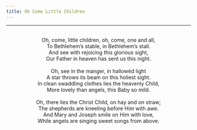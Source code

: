 ```yaml
---
title: Oh Come Little Children
---
```


---
<center>
<br/>
Oh, come, little children, oh, come, one and all,<br/>
To Bethlehem’s stable, in Bethlehem’s stall.<br/>
And see with rejoicing this glorious sight,<br/>
Our Father in heaven has sent us this night.<br/>
<br/>
Oh, see in the manger, in hallowèd light<br/>
A star throws its beam on this holiest sight.<br/>
In clean swaddling clothes lies the heavenly Child,<br/>
More lovely than angels, this Baby so mild.<br/>
<br/>
Oh, there lies the Christ Child, on hay and on straw;<br/>
The shepherds are kneeling before Him with awe.<br/>
And Mary and Joseph smile on Him with love,<br/>
While angels are singing sweet songs from above.<br/>

</center>